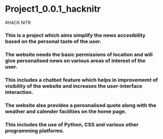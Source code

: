 # Project1_0.0.1_hacknitr
#HACK NITR
### This is a project which aims simplify the news accesibility based on the personal taste of the user.
### The website needs the basic permissions of location and will give personalised news on various areas of interest of the user.
### This includes a chatbot feature which helps in improvememt of visibility of the website and increases the user-interface interaction.
### The website also provides a perosnalised quote along with the weather and calender facilities on the home page.
### This includes the use of Python, CSS and various other programming platforms.
